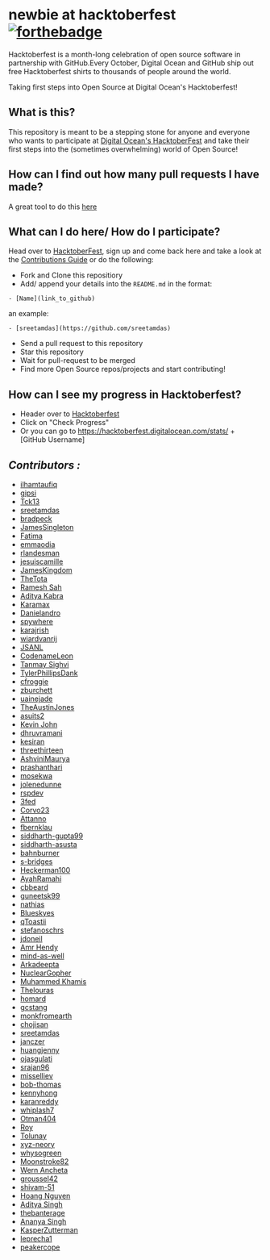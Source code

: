 # newbie at hacktoberfest [![forthebadge](http://forthebadge.com/images/badges/built-with-love.svg)](http://forthebadge.com)
Hacktoberfest is a month-long celebration of open source software in partnership with GitHub.Every October, Digital Ocean and GitHub ship out free Hacktoberfest shirts to thousands of people around the world.

Taking first steps into Open Source at Digital Ocean's Hacktoberfest!

## What is this?
This repository is meant to be a stepping stone for anyone and everyone who wants to participate at [Digital Ocean's HacktoberFest](https://hacktoberfest.digitalocean.com/) and take their first steps into the (sometimes overwhelming) world of Open Source!

## How can I find out how many pull requests I have made?
A great tool to do this [here](https://rockytv.github.io/hacktoberfest/)


## What can I do here/ How do I participate?
Head over to [HacktoberFest](https://hacktoberfest.digitalocean.com/), sign up and come back here and take a look at the [Contributions Guide](CONTRIBUTING.md) or do the following:


- Fork and Clone this repositiory
- Add/ append your details into the `README.md` in the format:
```
- [Name](link_to_github)
```

an example:
```
- [sreetamdas](https://github.com/sreetamdas)
```
- Send a pull request to this repository
- Star this repository
- Wait for pull-request to be merged
- Find more Open Source repos/projects and start contributing!

## How can I see my progress in Hacktoberfest?
- Header over to [Hacktoberfest](https://hacktoberfest.digitalocean.com/)
- Click on "Check Progress"
- Or you can go to https://hacktoberfest.digitalocean.com/stats/ + [GitHub Username]


*Contributors :*
---
 - [ilhamtaufiq](https://github.com/ilhamtaufiq)
 - [gipsi](https://github.com/gipsi)
 - [Tck13](https://github.com/tck13)
 - [sreetamdas](https://github.com/sreetamdas)
 - [bradpeck](https://github.com/bradpeck)
 - [JamesSingleton](https://github.com/JamesSingleton)
 - [Fatima](https://github.com/FatimaMubeen)
 - [emmaodia](https://github.com/emmaodia)
 - [rlandesman](https://github.com/rlandesman)
 - [jesuiscamille](https://github.com/jesuiscamille)
 - [JamesKingdom](https://github.com/JamesKingdom)
 - [TheTota](https://github.com/TheTota)
 - [Ramesh Sah](https://github.com/rameshKrSah)
 - [Aditya Kabra](https://github.com/adi0602)
 - [Karamax](https://github.com/Karamax)
 - [Danielandro](https://github.com/Danielandro)
 - [spywhere](https://github.com/spywhere)
 - [karajrish](https://github.com/karajrish)
 - [wiardvanrij](https://github.com/wiardvanrij)
 - [JSANL](https://github.com/JSANL)
 - [CodenameLeon](https://github.com/CodenameLeon)
 - [Tanmay Sighvi](https://github.com/tanmaysinghvi)
 - [TylerPhillipsDank](https://github.com/TylerPhillipsDank)
 - [cfroggie](https://github.com/cfroggie)
 - [zburchett](https://github.com/zburchett)
 - [uainejade](https://github.com/uainejade)
 - [TheAustinJones](https://github.com/TheAustinJones)
 - [asuits2](https://github.com/asuits2)
 - [Kevin John](https://github.com/Kevv-J/)
 - [dhruvramani](https://github.com/dhruvramani/)
 - [kesiran](https://github.com/kesiran)
 - [threethirteen](https://github.com/threethirteen/)
 - [AshviniMaurya](https://github.com/ashvinikumar/)
 - [prashanthari](https://github.com/prashant8821/)
 - [mosekwa](https://github.com/mosekwa/)
 - [jolenedunne](https://github.com/jolenedunne)
 - [rspdev](https://github.com/rspdev)
 - [3fed](https://github.com/3fed)
 - [Corvo23](https://github.com/Corvo23)
 - [Attanno](https://github.com/Attanno)
 - [fbernklau](https://github.com/fbernklau)
 - [siddharth-gupta99](https://github.com/Siddharth-gupta99)
 - [siddharth-asusta](https://github.com/asusta)
 - [bahnburner](https://github.com/bahnburner)
 - [s-bridges](https://github.com/s-bridges)
 - [Heckerman100](https://github.com/heckerman100)
 - [AyahRamahi](https://github.com/AyahRamahi)
 - [cbbeard](https://github.com/cbbeard)
 - [guneetsk99](https://github.com/guneetsk99)
 - [nathias](https://github.com/nath1as)
 - [Blueskyes](https://github.com/Blueskyes)
 - [qToastii](https://github.com/qToatsii)
 - [stefanoschrs](https://github.com/stefanoschrs)
 - [jdoneil](https://github.com/jdoneil)
 - [Amr Hendy](https://github.com/AmrHendy)
 - [mind-as-well](https://github.com/mind-as-well)
 - [Arkadeepta](https://github.com/porkii)
 - [NuclearGopher](https://github.com/NuclearGopher)
 - [Muhammed Khamis](https://github.com/MuhammedKhamis)
 - [Thelouras](https://github.com/Thelouras58)
 - [homard](https://github.com/homard)
 - [gcstang](https://github.com/gcstang)
 - [monkfromearth](https://github.com/monkfromearth)
 - [chojisan](https://github.com/chojisan)
 - [sreetamdas](https://github.com/sreetamdas)
 - [janczer](https://github.com/janczer)
 - [huangjenny](https://github.com/huangjenny)
 - [ojasgulati](https://github.com/ojasgulati)
 - [srajan96](https://github.com/srajan96)
 - [misselliev](https://github.com/misselliev)
 - [bob-thomas](https://github.com/bob-thomas)
 - [kennyhong](https://github.com/kennyhong)
 - [karanreddy](https://github.com/karanreddy77)
 - [whiplash7](https://github.com/whiplash7)
 - [Otman404](https://github.com/Otman404/)
 - [Roy](https://github.com/roysoup)
 - [Tolunay](https://github.com/tolunayozturk)
 - [xyz-neory](https://github.com/xyz-neory)
 - [whysogreen](https://github.com/whysogreen)
 - [Moonstroke82](https://github.com/moonstroke82)
 - [Wern Ancheta](https://github.com/anchetaWern)
 - [groussel42](https://github.com/groussel42)
 - [shivam-51](https://github.com/shivam-51)
 - [Hoang Nguyen](https://github.com/phuonghoang713)
 - [Aditya Singh](https://github.com/Aditya2603)
 - [thebanterage](https://github.com/thebanterage)
 - [Ananya Singh](https://github.com/ananya1304)
 - [KasperZutterman](https://github.com/KasperZutterman)
 - [leprecha1](https://github.com/leprecha1)
 - [peakercope](https://github.com/peakercope)
